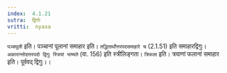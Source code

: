 ```yaml
---
index:  4.1.21
sutra:  द्विगोः
vritti:  nyasa
---
```


`पञ्चपूली` इति। पञ्चानां पूलानां समाहार इति। `तद्धितार्थोत्तरपदसमाहारे च` (2.1.51) इति समाहारद्विगुः। `अकारान्तोदत्तरपदो द्विगुः स्त्रियां भाष्यते` (वा. 156) इति स्त्रीलिङ्गता।
`त्रिफला` इति। त्रयाणां फलानां समाहार इति। पूर्ववद् द्विगुः।।

